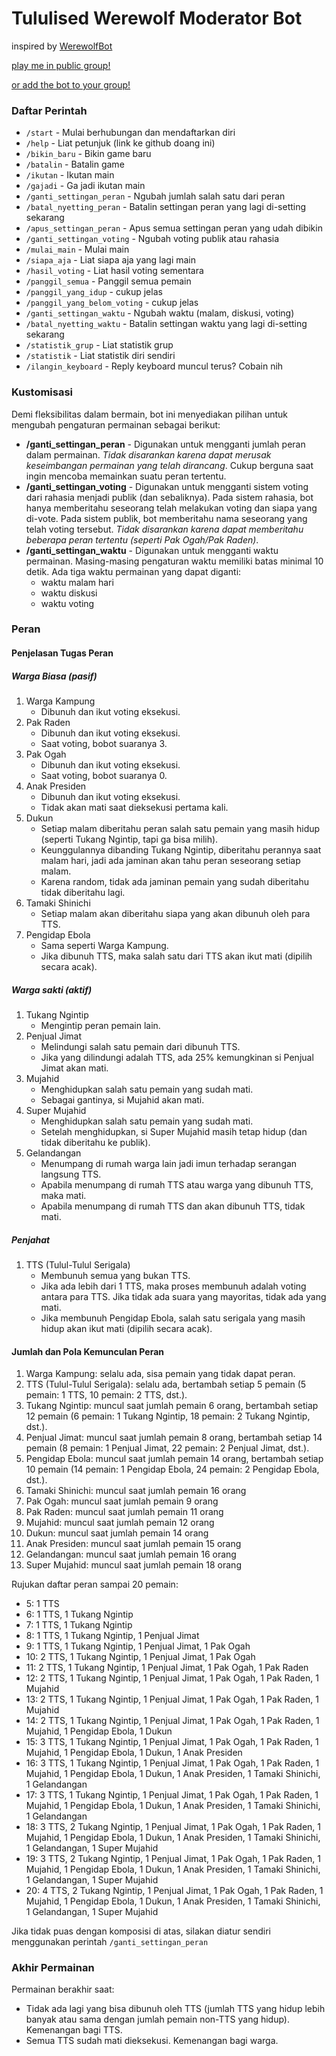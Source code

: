 # Tululised Werewolf Moderator Bot

inspired by [WerewolfBot](https://telegram.me/werewolfbot)

[play me in public group!](https://telegram.me/lycantulul)

[or add the bot to your group!](https://telegram.me/lycantulul_bot)

### Daftar Perintah
- `/start` - Mulai berhubungan dan mendaftarkan diri
- `/help` - Liat petunjuk (link ke github doang ini)
- `/bikin_baru` - Bikin game baru
- `/batalin` - Batalin game
- `/ikutan` - Ikutan main
- `/gajadi` - Ga jadi ikutan main
- `/ganti_settingan_peran` - Ngubah jumlah salah satu dari peran
- `/batal_nyetting_peran` - Batalin settingan peran yang lagi di-setting sekarang
- `/apus_settingan_peran` - Apus semua settingan peran yang udah dibikin
- `/ganti_settingan_voting` - Ngubah voting publik atau rahasia
- `/mulai_main` - Mulai main
- `/siapa_aja` - Liat siapa aja yang lagi main
- `/hasil_voting` - Liat hasil voting sementara
- `/panggil_semua` - Panggil semua pemain
- `/panggil_yang_idup` - cukup jelas
- `/panggil_yang_belom_voting` - cukup jelas
- `/ganti_settingan_waktu` - Ngubah waktu (malam, diskusi, voting)
- `/batal_nyetting_waktu` - Batalin settingan waktu yang lagi di-setting sekarang
- `/statistik_grup` - Liat statistik grup
- `/statistik` - Liat statistik diri sendiri
- `/ilangin_keyboard` - Reply keyboard muncul terus? Cobain nih

### Kustomisasi

Demi fleksibilitas dalam bermain, bot ini menyediakan pilihan untuk mengubah pengaturan permainan sebagai berikut:
- **/ganti\_settingan\_peran** - Digunakan untuk mengganti jumlah peran dalam permainan. _Tidak disarankan karena dapat merusak keseimbangan permainan yang telah dirancang_. Cukup berguna saat ingin mencoba memainkan suatu peran tertentu.
- **/ganti\_settingan\_voting** - Digunakan untuk mengganti sistem voting dari rahasia menjadi publik (dan sebaliknya). Pada sistem rahasia, bot hanya memberitahu seseorang telah melakukan voting dan siapa yang di-vote. Pada sistem publik, bot memberitahu nama seseorang yang telah voting tersebut. _Tidak disarankan karena dapat memberitahu beberapa peran tertentu (seperti Pak Ogah/Pak Raden)_.
- **/ganti\_settingan\_waktu** - Digunakan untuk mengganti waktu permainan. Masing-masing pengaturan waktu memiliki batas minimal 10 detik. Ada tiga waktu permainan yang dapat diganti:
   - waktu malam hari
   - waktu diskusi
   - waktu voting

### Peran

#### Penjelasan Tugas Peran

##### Warga Biasa (pasif)
1. Warga Kampung
   - Dibunuh dan ikut voting eksekusi.
1. Pak Raden
   - Dibunuh dan ikut voting eksekusi.
   - Saat voting, bobot suaranya 3.
1. Pak Ogah
   - Dibunuh dan ikut voting eksekusi.
   - Saat voting, bobot suaranya 0.
1. Anak Presiden
   - Dibunuh dan ikut voting eksekusi.
   - Tidak akan mati saat dieksekusi pertama kali.
1. Dukun
   - Setiap malam diberitahu peran salah satu pemain yang masih hidup (seperti Tukang Ngintip, tapi ga bisa milih).
   - Keunggulannya dibanding Tukang Ngintip, diberitahu perannya saat malam hari, jadi ada jaminan akan tahu peran seseorang setiap malam.
   - Karena random, tidak ada jaminan pemain yang sudah diberitahu tidak diberitahu lagi.
1. Tamaki Shinichi
   - Setiap malam akan diberitahu siapa yang akan dibunuh oleh para TTS.
1. Pengidap Ebola
   - Sama seperti Warga Kampung.
   - Jika dibunuh TTS, maka salah satu dari TTS akan ikut mati (dipilih secara acak).

##### Warga sakti (aktif)
1. Tukang Ngintip
   - Mengintip peran pemain lain.
1. Penjual Jimat
   - Melindungi salah satu pemain dari dibunuh TTS.
   - Jika yang dilindungi adalah TTS, ada 25% kemungkinan si Penjual Jimat akan mati.
1. Mujahid
   - Menghidupkan salah satu pemain yang sudah mati.
   - Sebagai gantinya, si Mujahid akan mati.
1. Super Mujahid
   - Menghidupkan salah satu pemain yang sudah mati.
   - Setelah menghidupkan, si Super Mujahid masih tetap hidup (dan tidak diberitahu ke publik).
1. Gelandangan
   - Menumpang di rumah warga lain jadi imun terhadap serangan langsung TTS.
   - Apabila menumpang di rumah TTS atau warga yang dibunuh TTS, maka mati.
   - Apabila menumpang di rumah TTS dan akan dibunuh TTS, tidak mati.

##### Penjahat
1. TTS (Tulul-Tulul Serigala)
   - Membunuh semua yang bukan TTS.
   - Jika ada lebih dari 1 TTS, maka proses membunuh adalah voting antara para TTS. Jika tidak ada suara yang mayoritas, tidak ada yang mati.
   - Jika membunuh Pengidap Ebola, salah satu serigala yang masih hidup akan ikut mati (dipilih secara acak).

#### Jumlah dan Pola Kemunculan Peran

1. Warga Kampung: selalu ada, sisa pemain yang tidak dapat peran.
1. TTS (Tulul-Tulul Serigala): selalu ada, bertambah setiap 5 pemain (5 pemain: 1 TTS, 10 pemain: 2 TTS, dst.).
1. Tukang Ngintip: muncul saat jumlah pemain 6 orang, bertambah setiap 12 pemain (6 pemain: 1 Tukang Ngintip, 18 pemain: 2 Tukang Ngintip, dst.).
1. Penjual Jimat: muncul saat jumlah pemain 8 orang, bertambah setiap 14 pemain (8 pemain: 1 Penjual Jimat, 22 pemain: 2 Penjual Jimat, dst.).
1. Pengidap Ebola: muncul saat jumlah pemain 14 orang, bertambah setiap 10 pemain (14 pemain: 1 Pengidap Ebola, 24 pemain: 2 Pengidap Ebola, dst.).
1. Tamaki Shinichi: muncul saat jumlah pemain 16 orang
1. Pak Ogah: muncul saat jumlah pemain 9 orang
1. Pak Raden: muncul saat jumlah pemain 11 orang
1. Mujahid: muncul saat jumlah pemain 12 orang
1. Dukun: muncul saat jumlah pemain 14 orang
1. Anak Presiden: muncul saat jumlah pemain 15 orang
1. Gelandangan: muncul saat jumlah pemain 16 orang
1. Super Mujahid: muncul saat jumlah pemain 18 orang

Rujukan daftar peran sampai 20 pemain:
- 5: 1 TTS
- 6: 1 TTS, 1 Tukang Ngintip
- 7: 1 TTS, 1 Tukang Ngintip
- 8: 1 TTS, 1 Tukang Ngintip, 1 Penjual Jimat
- 9: 1 TTS, 1 Tukang Ngintip, 1 Penjual Jimat, 1 Pak Ogah
- 10: 2 TTS, 1 Tukang Ngintip, 1 Penjual Jimat, 1 Pak Ogah 
- 11: 2 TTS, 1 Tukang Ngintip, 1 Penjual Jimat, 1 Pak Ogah, 1 Pak Raden
- 12: 2 TTS, 1 Tukang Ngintip, 1 Penjual Jimat, 1 Pak Ogah, 1 Pak Raden, 1 Mujahid
- 13: 2 TTS, 1 Tukang Ngintip, 1 Penjual Jimat, 1 Pak Ogah, 1 Pak Raden, 1 Mujahid
- 14: 2 TTS, 1 Tukang Ngintip, 1 Penjual Jimat, 1 Pak Ogah, 1 Pak Raden, 1 Mujahid, 1 Pengidap Ebola, 1 Dukun
- 15: 3 TTS, 1 Tukang Ngintip, 1 Penjual Jimat, 1 Pak Ogah, 1 Pak Raden, 1 Mujahid, 1 Pengidap Ebola, 1 Dukun, 1 Anak Presiden
- 16: 3 TTS, 1 Tukang Ngintip, 1 Penjual Jimat, 1 Pak Ogah, 1 Pak Raden, 1 Mujahid, 1 Pengidap Ebola, 1 Dukun, 1 Anak Presiden, 1 Tamaki Shinichi, 1 Gelandangan
- 17: 3 TTS, 1 Tukang Ngintip, 1 Penjual Jimat, 1 Pak Ogah, 1 Pak Raden, 1 Mujahid, 1 Pengidap Ebola, 1 Dukun, 1 Anak Presiden, 1 Tamaki Shinichi, 1 Gelandangan
- 18: 3 TTS, 2 Tukang Ngintip, 1 Penjual Jimat, 1 Pak Ogah, 1 Pak Raden, 1 Mujahid, 1 Pengidap Ebola, 1 Dukun, 1 Anak Presiden, 1 Tamaki Shinichi, 1 Gelandangan, 1 Super Mujahid
- 19: 3 TTS, 2 Tukang Ngintip, 1 Penjual Jimat, 1 Pak Ogah, 1 Pak Raden, 1 Mujahid, 1 Pengidap Ebola, 1 Dukun, 1 Anak Presiden, 1 Tamaki Shinichi, 1 Gelandangan, 1 Super Mujahid
- 20: 4 TTS, 2 Tukang Ngintip, 1 Penjual Jimat, 1 Pak Ogah, 1 Pak Raden, 1 Mujahid, 1 Pengidap Ebola, 1 Dukun, 1 Anak Presiden, 1 Tamaki Shinichi, 1 Gelandangan, 1 Super Mujahid

Jika tidak puas dengan komposisi di atas, silakan diatur sendiri menggunakan perintah `/ganti_settingan_peran`

### Akhir Permainan

Permainan berakhir saat:
- Tidak ada lagi yang bisa dibunuh oleh TTS (jumlah TTS yang hidup lebih banyak atau sama dengan jumlah pemain non-TTS yang hidup). Kemenangan bagi TTS.
- Semua TTS sudah mati dieksekusi. Kemenangan bagi warga.
